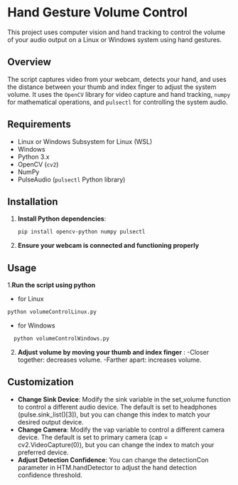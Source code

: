 # Hand Gesture Volume Control

This project uses computer vision and hand tracking to control the volume of your audio output on a Linux or Windows system using hand gestures.

## Overview

The script captures video from your webcam, detects your hand, and uses the distance between your thumb and index finger to adjust the system volume. It uses the `OpenCV` library for video capture and hand tracking, `numpy` for mathematical operations, and `pulsectl` for controlling the system audio.

## Requirements

- Linux or Windows Subsystem for Linux (WSL)
- Windows 
- Python 3.x
- OpenCV (`cv2`)
- NumPy
- PulseAudio (`pulsectl` Python library)

## Installation

1. **Install Python dependencies**:

   ```bash
   pip install opencv-python numpy pulsectl
   ```
2. **Ensure your webcam is connected and functioning properly**

## Usage
1.**Run the script using python**
   - for Linux
   ```bash
   python volumeControlLinux.py
```
  - for Windows
 ```bash
   python volumeControlWindows.py
```

2. **Adjust volume by moving your thumb and index finger** :
    -Closer together: decreases volume.
    -Farther apart: increases volume.


## Customization
* **Change Sink Device**: Modify the sink variable in the set_volume function to control a different audio device. The default is set to headphones (pulse.sink_list()[3]), but you can change this index to match your desired output device.
* **Change Camera**:  Modify the vap variable to control a different camera device. The default is set to primary camera (cap = cv2.VideoCapture(0)), but you can change the index to match your preferred device.
* **Adjust Detection Confidence**: You can change the detectionCon parameter in HTM.handDetector to adjust the hand detection confidence threshold.
